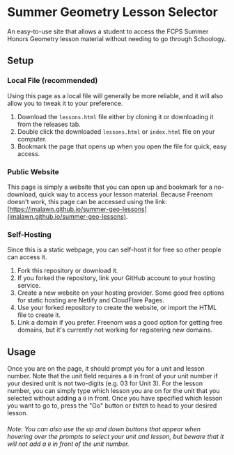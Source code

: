 # Summer Geometry Lesson Selector
An easy-to-use site that allows a student to access the FCPS Summer Honors Geometry lesson material without needing to go through Schoology.
## Setup
### Local File (recommended)
Using this page as a local file will generally be more reliable, and it will also allow you to tweak it to your preference.
1. Download the `lessons.html` file either by cloning it or downloading it from the releases tab.
2. Double click the downloaded `lessons.html` or `index.html` file on your computer.
3. Bookmark the page that opens up when you open the file for quick, easy access.
### Public Website
This page is simply a website that you can open up and bookmark for a no-download, quick way to access your lesson material. Because Freenom doesn't work, this page can be accessed using the link: [https://imalawn.github.io/summer-geo-lessons](imalawn.github.io/summer-geo-lessons).
### Self-Hosting
Since this is a static webpage, you can self-host it for free so other people can access it.
1. Fork this repository or download it.
2. If you forked the repository, link your GitHub account to your hosting service.
3. Create a new website on your hosting provider. Some good free options for static hosting are Netlify and CloudFlare Pages.
4. Use your forked repository to create the website, or import the HTML file to create it.
5. Link a domain if you prefer. Freenom was a good option for getting free domains, but it's currently not working for registering new domains.
## Usage
Once you are on the page, it should prompt you for a unit and lesson number. Note that the unit field requires a `0` in front of your unit number if your desired unit is not two-digits (e.g. 03 for Unit 3). For the lesson number, you can simply type which lesson you are on for the unit that you selected without adding a `0` in front. Once you have specified which lesson you want to go to, press the "Go" button or `ENTER` to head to your desired lesson.
###### Note: You can also use the up and down buttons that appear when hovering over the prompts to select your unit and lesson, but beware that it will not add a `0` in front of the unit number.
